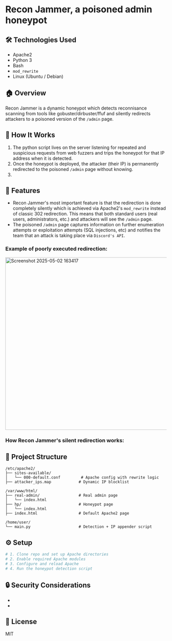 # Recon Jammer, a poisoned admin honeypot

## 🛠️ Technologies Used
- Apache2
- Python 3
- Bash
- `mod_rewrite`
- Linux (Ubuntu / Debian)

## 🏠 Overview
Recon Jammer is a dynamic honeypot which detects reconnisance scanning from tools like gobuster/dirbuster/ffuf and silently redirects attackers to a poisoned version of the 
```/admin``` page.

## 🧠 How It Works

1. The python script lives on the server listening for repeated and suspicious requests from web fuzzers and trips the honeypot for that IP address when it is detected.
2. Once the honeypot is deployed, the attacker (their IP) is permanently redirected to the poisoned ```/admin``` page without knowing.
3. 

## 🚀 Features
- Recon Jammer's most important feature is that the redirection is done completely silently which is achieved via Apache2's ```mod_rewrite``` instead of classic 302 redirection. This means that both standard users (real users, administrators, etc.) and attackers will see the ```/admin``` page.
- The poisoned ```/admin``` page captures information on further enumeration attempts or exploitation attempts (SQL injections, etc) and notifies the team that an attack is taking place via ```Discord's API```.

### Example of poorly executed redirection:

<img width="539" alt="Screenshot 2025-05-02 163417" src="https://github.com/user-attachments/assets/b5e3701c-fe11-4fd9-86f0-71dc10a95452" />

### How Recon Jammer's silent redirection works:


## 📁 Project Structure

```
/etc/apache2/
├── sites-available/
│   └── 000-default.conf         # Apache config with rewrite logic
├── attacker_ips.map            # Dynamic IP blocklist

/var/www/html/
├── real-admin/                 # Real admin page
│   └── index.html
├── hp/                         # Honeypot page
│   └── index.html
├── index.html                  # Default Apache2 page

/home/user/
└── main.py                     # Detection + IP appender script
```

## ⚙️ Setup

```bash
# 1. Clone repo and set up Apache directories
# 2. Enable required Apache modules
# 3. Configure and reload Apache
# 4. Run the honeypot detection script
```

## 🔒 Security Considerations
- 
- 

## 📜 License
MIT
